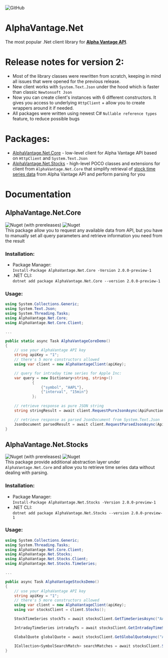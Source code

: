 ![GitHub](https://img.shields.io/github/license/LutsenkoKirill/AlphaVantage.Net)

# AlphaVantage.Net
The most popular .Net client library for [**Alpha Vantage API**](https://www.alphavantage.co/).  

# Release notes for version 2:
- Most of the library classes were rewritten from scratch, keeping in mind all issues that were opened for the previous release. 
- New client works with `System.Text.Json` under the hood which is faster than classic `Newtonsoft Json` 
- Now you can create client's instances with 6 different constructors. It  gives you access to underlying `HttpClient` + allow you to create wrappers around it if needed.  
- All packages were written using newest C# `Nullable reference types` feature, to reduce possible bugs

# Packages: 
- [AlphaVantage.Net.Core](AlphaVantage.Net/src/AlphaVantage.Net.Core) - low-level client for Alpha Vantage API based on `HttpClient` and `System.Text.Json`
- [AlphaVantage.Net.Stocks](AlphaVantage.Net/src/AlphaVantage.Net.Stocks) - high-level POCO classes and extensions for client from `AlphaVantage.Net.Core` that simplify retrieval of [stock time series data](https://www.alphavantage.co/documentation/#time-series-data) from Alpha Vantage API and perform parsing for you

# Documentation

## AlphaVantage.Net.Core
![Nuget (with prereleases)](https://img.shields.io/nuget/vpre/AlphaVantage.Net.Core)
![Nuget](https://img.shields.io/nuget/dt/AlphaVantage.Net.Core)  
This package allow you to request any available data from API, but you have to manually set all query parameters and retrieve information you need from the result

### Installation: 
- Package Manager:  
`Install-Package AlphaVantage.Net.Core -Version 2.0.0-preview-1`  
- .NET CLI:  
`dotnet add package AlphaVantage.Net.Core --version 2.0.0-preview-1`  

### Usage: 
```csharp
using System.Collections.Generic;
using System.Text.Json;
using System.Threading.Tasks;
using AlphaVantage.Net.Core;
using AlphaVantage.Net.Core.Client;

...

public static async Task AlphaVantageCoreDemo()
{
    // use your AlphaVantage API key
    string apiKey = "1";
    // there's 5 more constructors allowed
    using var client = new AlphaVantageClient(apiKey);

    // query for intraday time series for Apple Inc:
    var query = new Dictionary<string, string>()
            {
                {"symbol", "AAPL"},
                {"interval", "15min"}
            };
    
    // retrieve response as pure JSON string
    string stringResult = await client.RequestPureJsonAsync(ApiFunction.TIME_SERIES_INTRADAY, query);

    // retrieve response as parsed JsonDocument from System.Text.Json
    JsonDocument parsedResult = await client.RequestParsedJsonAsync(ApiFunction.TIME_SERIES_INTRADAY, query);
}
```

## AlphaVantage.Net.Stocks
![Nuget (with prereleases)](https://img.shields.io/nuget/vpre/AlphaVantage.Net.Stocks)
![Nuget](https://img.shields.io/nuget/dt/AlphaVantage.Net.Stocks)  
This package provide additional abstraction layer under `AlphaVantage.Net.Core` and allow you to retrieve time series data without dealing with parsing. 

### Installation: 
- Package Manager:  
`Install-Package AlphaVantage.Net.Stocks -Version 2.0.0-preview-1`  
- .NET CLI:  
`dotnet add package AlphaVantage.Net.Stocks --version 2.0.0-preview-1`  

### Usage: 
```csharp
using System.Collections.Generic;
using System.Threading.Tasks;
using AlphaVantage.Net.Core.Client;
using AlphaVantage.Net.Stocks;
using AlphaVantage.Net.Stocks.Client;
using AlphaVantage.Net.Stocks.TimeSeries;

...

public async Task AlphaVantageStocksDemo()
{
    // use your AlphaVantage API key
    string apiKey = "1";
    // there's 5 more constructors allowed
    using var client = new AlphaVantageClient(apiKey);
    using var stocksClient = client.Stocks();

    StockTimeSeries stockTs = await stocksClient.GetTimeSeriesAsync("AAPL", TimeSeriesType.Monthly, TimeSeriesSize.Full, isAdjusted: true);

    IntradayTimeSeries intradayTs = await stocksClient.GetIntradayTimeSeriesAsync("AAPL", IntradayInterval.FifteenMin, TimeSeriesSize.Full);

    GlobalQuote globalQuote = await stocksClient.GetGlobalQuoteAsync("AAPL");

    ICollection<SymbolSearchMatch> searchMatches = await stocksClient.SearchSymbolAsync("BA");
}
```
